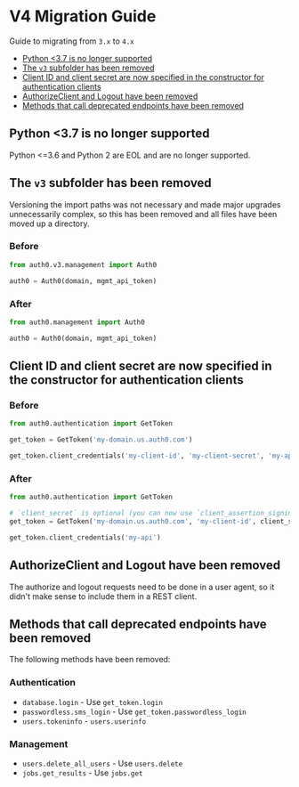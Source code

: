 # V4 Migration Guide

Guide to migrating from `3.x` to `4.x`

- [Python <3.7 is no longer supported](#python-37-is-no-longer-supported)
- [The `v3` subfolder has been removed](#the-v3-subfolder-has-been-removed)
- [Client ID and client secret are now specified in the constructor for authentication clients](#client-id-and-client-secret-are-now-specified-in-the-constructor-for-authentication-clients)
- [AuthorizeClient and Logout have been removed](#authorizeclient-and-logout-have-been-removed)
- [Methods that call deprecated endpoints have been removed](#methods-that-call-deprecated-endpoints-have-been-removed)

## Python <3.7 is no longer supported

Python <=3.6 and Python 2 are EOL and are no longer supported. 

## The `v3` subfolder has been removed

Versioning the import paths was not necessary and made major upgrades unnecessarily complex, so this has been removed and all files have been moved up a directory.

### Before

```python
from auth0.v3.management import Auth0

auth0 = Auth0(domain, mgmt_api_token)
```

### After

```python
from auth0.management import Auth0

auth0 = Auth0(domain, mgmt_api_token)
```

## Client ID and client secret are now specified in the constructor for authentication clients

### Before

```py
from auth0.authentication import GetToken

get_token = GetToken('my-domain.us.auth0.com')

get_token.client_credentials('my-client-id', 'my-client-secret', 'my-api')
```

### After

```py
from auth0.authentication import GetToken

# `client_secret` is optional (you can now use `client_assertion_signing_key` as an alternative) 
get_token = GetToken('my-domain.us.auth0.com', 'my-client-id', client_secret='my-client-secret')

get_token.client_credentials('my-api')
```

## AuthorizeClient and Logout have been removed

The authorize and logout requests need to be done in a user agent, so it didn't make sense to include them in a REST client.

## Methods that call deprecated endpoints have been removed

The following methods have been removed:

### Authentication

- `database.login` - Use `get_token.login`
- `passwordless.sms_login` - Use `get_token.passwordless_login`
- `users.tokeninfo` - `users.userinfo`

### Management

- `users.delete_all_users` - Use `users.delete`
- `jobs.get_results` - Use `jobs.get`